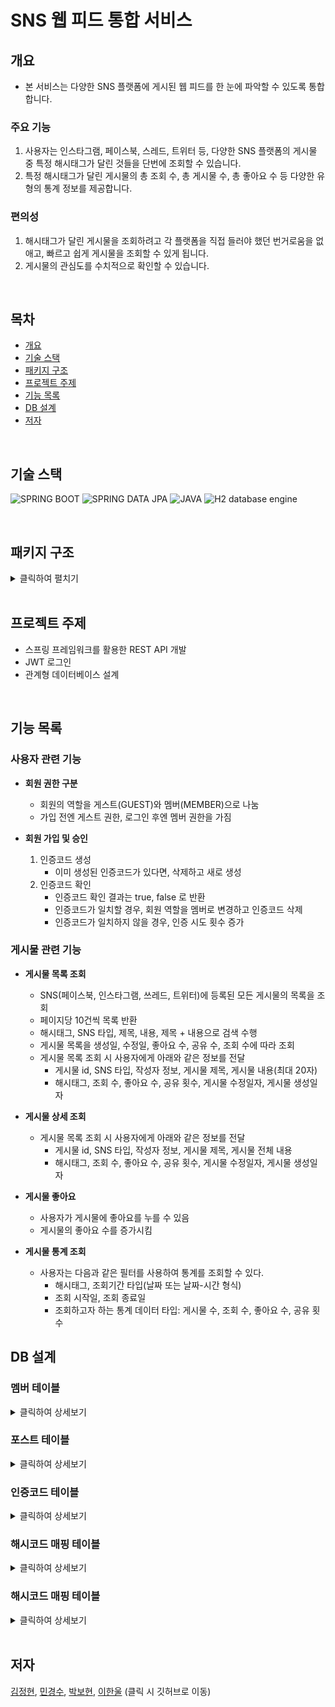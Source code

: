 # SNS 웹 피드 통합 서비스

## 개요
* 본 서비스는 다양한 SNS 플랫폼에 게시된 웹 피드를 한 눈에 파악할 수 있도록 통합합니다.

### 주요 기능
1. 사용자는 인스타그램, 페이스북, 스레드, 트위터 등, 다양한 SNS 플랫폼의 게시물 중 특정 해시태그가 달린 것들을 단번에 조회할 수 있습니다.
2. 특정 해시태그가 달린 게시물의 총 조회 수, 총 게시물 수, 총 좋아요 수 등 다양한 유형의 통계 정보를 제공합니다.

### 편의성
1. 해시태그가 달린 게시물을 조회하려고 각 플랫폼을 직접 들러야 했던 번거로움을 없애고, 빠르고 쉽게 게시물을 조회할 수 있게 됩니다.
2. 게시물의 관심도를 수치적으로 확인할 수 있습니다.

<br>

## 목차
* [개요](#개요)
* [기술 스택](#기술-스택)
* [패키지 구조](#패키지-구조)
* [프로젝트 주제](#프로젝트-주제)
* [기능 목록](#기능-목록)
* [DB 설계](#DB-설계)
* [저자](#저자)

<br>

## 기술 스택
![SPRING BOOT](https://img.shields.io/badge/spring_boot-6DB33F?style=for-the-badge&logoColor=ffffff)
![SPRING DATA JPA](https://img.shields.io/badge/spring_data_jpa-6DB33F?style=for-the-badge&logoColor=ffffff)
![JAVA](https://img.shields.io/badge/java-007396?style=for-the-badge)
![H2 database engine](https://img.shields.io/badge/h2_database-004088?style=for-the-badge&logoColor=white)

<br>

## 패키지 구조

<details>
<summary> 클릭하여 펼치기 </summary>

```
src
├─main
│  ├─java
│  │  └─com
│  │     └─wanted
│  │        └─sns
│  │           ├─config
│  │           ├─controller
│  │           ├─domain
│  │           ├─dto
│  │           ├─exception
│  │           ├─repository
│  │           ├─service
│  │           └─support
│  └─resources
│     └─h2
└─test
   ├─java
   │  └─com
   │     └─wanted
   │        └─sns
   │           ├─acceptance
   │           ├─domain
   │           ├─post
   │           ├─repository
   │           ├─service
   │           └─support
   └─resources  
```

</details>

<br>

## 프로젝트 주제
* 스프링 프레임워크를 활용한 REST API 개발
* JWT 로그인
* 관계형 데이터베이스 설계

<br>

## 기능 목록
### 사용자 관련 기능
* **회원 권한 구분**
    - 회원의 역할을 게스트(GUEST)와 멤버(MEMBER)으로 나눔
    - 가입 전엔 게스트 권한, 로그인 후엔 멤버 권한을 가짐


* **회원 가입 및 승인**
    1. 인증코드 생성
        + 이미 생성된 인증코드가 있다면, 삭제하고 새로 생성
    2. 인증코드 확인
        + 인증코드 확인 결과는 true, false 로 반환
        + 인증코드가 일치할 경우, 회원 역할을 멤버로 변경하고 인증코드 삭제
        + 인증코드가 일치하지 않을 경우, 인증 시도 횟수 증가


### 게시물 관련 기능
* **게시물 목록 조회**
    - SNS(페이스북, 인스타그램, 쓰레드, 트위터)에 등록된 모든 게시물의 목록을 조회
    - 페이지당 10건씩 목록 반환
    - 해시태그, SNS 타입, 제목, 내용, 제목 + 내용으로 검색 수행
    - 게시물 목록을 생성일, 수정일, 좋아요 수, 공유 수, 조회 수에 따라 조회
    - 게시물 목록 조회 시 사용자에게 아래와 같은 정보를 전달
        + 게시물 id, SNS 타입, 작성자 정보, 게시물 제목, 게시물 내용(최대 20자)
        + 해시태그, 조회 수, 좋아요 수, 공유 횟수, 게시물 수정일자, 게시물 생성일자


* **게시물 상세 조회**
    - 게시물 목록 조회 시 사용자에게 아래와 같은 정보를 전달
        - 게시물 id, SNS 타입, 작성자 정보, 게시물 제목, 게시물 전체 내용
        - 해시태그, 조회 수, 좋아요 수, 공유 횟수, 게시물 수정일자, 게시물 생성일자


* **게시물 좋아요**
    - 사용자가 게시물에 좋아요를 누를 수 있음
    - 게시물의 좋아요 수를 증가시킴


* **게시물 통계 조회**
    - 사용자는 다음과 같은 필터를 사용하여 통계를 조회할 수 있다.
        + 해시태그, 조회기간 타입(날짜 또는 날짜-시간 형식)
        + 조회 시작일, 조회 종료일
        + 조회하고자 하는 통계 데이터 타입: 게시물 수, 조회 수, 좋아요 수, 공유 횟수


## DB 설계
### 멤버 테이블
<details>
<summary>클릭하여 상세보기</summary>

| Name         | Type    | NotNull | Default | Description | Primary Key |
|--------------|---------|---------|---------|-------------|-------------|
| seq          | BIGINT  | O       |         | 고유번호        | O           |
| id           | VARCHAR | O       |         | 계정          |             |
| email        | VARCHAR | O       |         | 이메일         |             |
| password     | VARCHAR | O       |         | 비밀번호        |             |
| birthday     | DATE    | O       |         | 생년월일        |             |
| name         | VARCHAR | O       |         | 실명          |             |
| phone_number | VARCHAR | O       |         | 전화번호        |             |
| created_at   | DATE    | O       |         | 생성일         |             |

</details>

### 포스트 테이블
<details>
<summary>클릭하여 상세보기</summary>

| Name        | Type    | NotNull | Default | Description | Primary Key |
|-------------|---------|---------|---------|-------------|-------------|
| seq         | BIGINT  | O       |         | 고유번호        | O           |
| type        | VARCHAR | O       |         | SNS 타입      |             |
| title       | VARCHAR | O       |         | 제목          |             |
| content     | VARCHAR | O       |         | 내용          |             |
| view_count  | INT     | O       |         | 조회수         |             |
| like_count  | INT     | O       |         | 좋아요수        |             |
| share_count | INT     | O       |         | 공유수         |             |
| created_at  | DATE    | O       |         | 작성일         |             |
| updated_at  | DATE    | O       |         | 수정일         |             |

</details>

### 인증코드 테이블
<details>
<summary>클릭하여 상세보기</summary>

| Name     | Type    | NotNull | Default | Description | Primary Key |
|----------|---------|---------|---------|-------------|-------------|
| seq      | BIGINT  | O       |         | 고유번호        | O           |
| seq_user | BIGINT  | O       |         | 유저 고유번호     |             |
| code     | VARCHAR | O       |         | 인증 번호       |             |
| count    | INT     | O       | 0       | 인증 횟수       |             |

</details>

### 해시코드 매핑 테이블
<details>
<summary>클릭하여 상세보기</summary>

| Name        | Type    | NotNull | Default | Description | Primary Key |
|-------------|---------|---------|---------|-------------|-------------|
| seq         | BIGINT  | O       |         | 고유번호        | O           |
| seq_user    | BIGINT  | O       |         | 유저 고유번호     |             |
| seq_hashtag | BIGINT  | O       |         | 해시태그 고유번호   |             |

</details>

### 해시코드 매핑 테이블
<details>
<summary>클릭하여 상세보기</summary>

| Name | Type    | NotNull | Default | Description | Primary Key |
|------|---------|---------|---------|-------------|-------------|
| seq  | BIGINT  | O       |         | 고유번호        | O           |
| name | VARCHAR | O       |         | 해시태그 이름     |             |

</details>
<br>

## 저자

<a href="https://github.com/neppiness">김정현</a>,
<a href="https://github.com/irerin07">민경수</a>,
<a href="https://github.com/unknownKade">박보현</a>,
<a href="https://github.com/hanull">이한울</a>
(클릭 시 깃허브로 이동)